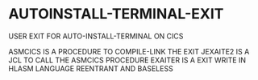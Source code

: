 # AUTOINSTALL-TERMINAL-EXIT
USER EXIT FOR AUTO-INSTALL-TERMINAL ON CICS

ASMCICS IS A PROCEDURE TO COMPILE-LINK THE EXIT
JEXAITE2 IS A JCL TO CALL THE ASMCICS PROCEDURE
EXAITER IS A EXIT WRITE IN HLASM LANGUAGE REENTRANT AND BASELESS
